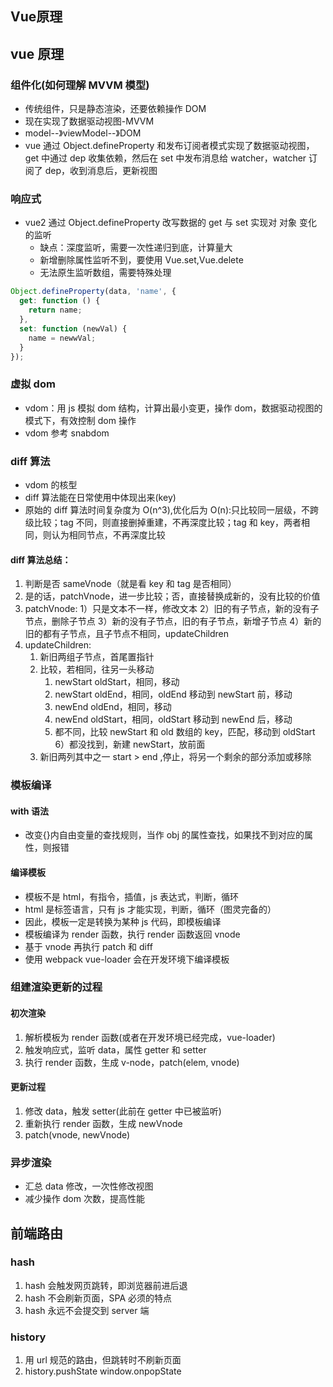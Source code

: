 ## Vue原理

## vue 原理

### 组件化(如何理解 MVVM 模型)

- 传统组件，只是静态渲染，还要依赖操作 DOM
- 现在实现了数据驱动视图-MVVM
- model--》viewModel--》DOM
- vue 通过 Object.defineProperty 和发布订阅者模式实现了数据驱动视图，get 中通过 dep 收集依赖，然后在 set 中发布消息给 watcher，watcher 订阅了 dep，收到消息后，更新视图

### 响应式

- vue2 通过 Object.defineProperty 改写数据的 get 与 set 实现对 对象 变化的监听
  - 缺点：深度监听，需要一次性递归到底，计算量大
  - 新增删除属性监听不到，要使用 Vue.set,Vue.delete
  - 无法原生监听数组，需要特殊处理

```JavaScript
Object.defineProperty(data, 'name', {
  get: function () {
    return name;
  },
  set: function (newVal) {
    name = newwVal;
  }
});
```

### 虚拟 dom

- vdom：用 js 模拟 dom 结构，计算出最小变更，操作 dom，数据驱动视图的模式下，有效控制 dom 操作
- vdom 参考 snabdom

### diff 算法

- vdom 的核型
- diff 算法能在日常使用中体现出来(key)
- 原始的 diff 算法时间复杂度为 O(n^3),优化后为 O(n):只比较同一层级，不跨级比较；tag 不同，则直接删掉重建，不再深度比较；tag 和 key，两者相同，则认为相同节点，不再深度比较

#### diff 算法总结：

1. 判断是否 sameVnode（就是看 key 和 tag 是否相同）
2. 是的话，patchVnode，进一步比较；否，直接替换成新的，没有比较的价值
3. patchVnode: 1）只是文本不一样，修改文本 2）旧的有子节点，新的没有子节点，删除子节点 3）新的没有子节点，旧的有子节点，新增子节点 4）新的旧的都有子节点，且子节点不相同，updateChildren
4. updateChildren:
   1. 新旧两组子节点，首尾置指针
   2. 比较，若相同，往另一头移动
      1. newStart oldStart，相同，移动
      2. newStart oldEnd，相同，oldEnd 移动到 newStart 前，移动
      3. newEnd oldEnd，相同，移动
      4. newEnd oldStart，相同，oldStart 移动到 newEnd 后，移动
      5. 都不同，比较 newStart 和 old 数组的 key，匹配，移动到 oldStart 6）都没找到，新建 newStart，放前面
   3. 新旧两列其中之一 start > end ,停止，将另一个剩余的部分添加或移除

### 模板编译

#### with 语法

- 改变{}内自由变量的查找规则，当作 obj 的属性查找，如果找不到对应的属性，则报错

#### 编译模板

- 模板不是 html，有指令，插值，js 表达式，判断，循环
- html 是标签语言，只有 js 才能实现，判断，循环（图灵完备的）
- 因此，模板一定是转换为某种 js 代码，即模板编译
- 模板编译为 render 函数，执行 render 函数返回 vnode
- 基于 vnode 再执行 patch 和 diff
- 使用 webpack vue-loader 会在开发环境下编译模板

### 组建渲染更新的过程

#### 初次渲染

1. 解析模板为 render 函数(或者在开发环境已经完成，vue-loader)
2. 触发响应式，监听 data，属性 getter 和 setter
3. 执行 render 函数，生成 v-node，patch(elem, vnode)

#### 更新过程

1. 修改 data，触发 setter(此前在 getter 中已被监听)
2. 重新执行 render 函数，生成 newVnode
3. patch(vnode, newVnode)

### 异步渲染

- 汇总 data 修改，一次性修改视图
- 减少操作 dom 次数，提高性能

## 前端路由

### hash

1. hash 会触发网页跳转，即浏览器前进后退
2. hash 不会刷新页面，SPA 必须的特点
3. hash 永远不会提交到 server 端

### history

1. 用 url 规范的路由，但跳转时不刷新页面
2. history.pushState window.onpopState